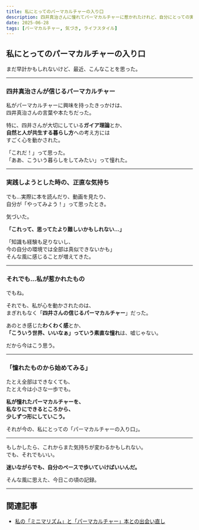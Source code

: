 ```yaml
---
title: 私にとってのパーマカルチャーの入り口
description: 四井真治さんに憧れてパーマカルチャーに惹かれたけれど、自分にとっての実践の形について考えはじめた気づきの記録。
date: 2025-06-28
tags: [パーマカルチャー, 気づき, ライフスタイル]
---
```


## 私にとってのパーマカルチャーの入り口

まだ早計かもしれないけど、最近、こんなことを思った。

---

### 四井真治さんが信じるパーマカルチャー

私がパーマカルチャーに興味を持ったきっかけは、  
四井真治さんの言葉や本たちだった。

特に、四井さんが大切にしている**ガイア理論**とか、  
**自然と人が共生する暮らし方**への考え方には  
すごく心を動かされた。

「これだ！」って思った。  
「ああ、こういう暮らしをしてみたい」って憧れた。

---

### 実践しようとした時の、正直な気持ち

でも…実際に本を読んだり、動画を見たり、  
自分が「やってみよう！」って思ったとき。

気づいた。

**「これって、思ってたより難しいかもしれない…」**

「知識も経験も足りないし、  
今の自分の環境では全部は真似できないかも」  
そんな風に感じることが増えてきた。

---

### それでも…私が惹かれたもの

でもね。

それでも、私が心を動かされたのは、  
まぎれもなく「**四井さんの信じるパーマカルチャー**」だった。

あのとき感じた**わくわく感**とか、  
**「こういう世界、いいなぁ」っていう素直な憧れ**は、嘘じゃない。

だから今はこう思う。

---

### 「憧れたものから始めてみる」

たとえ全部はできなくても、  
たとえ今は小さな一歩でも。

**私が憧れたパーマカルチャーを、  
私なりにできるところから、  
少しずつ形にしていこう。**

それが今の、私にとっての「パーマカルチャーの入り口」。

---

もしかしたら、これからまた気持ちが変わるかもしれない。  
でも、それでもいい。

**迷いながらでも、自分のペースで歩いていけばいいんだ。**

そんな風に思えた、今日この頃の記録。

---

## 関連記事

- [私の「ミニマリズム」と「パーマカルチャー」本との出会い直し](https://www.minimal-peil.com/2025/06/26/my-minimalism-and-permaculture-books-start.html)

<!-- Google tag (gtag.js) -->
<script async src="https://www.googletagmanager.com/gtag/js?id=G-89D1F7DMB6"></script>
<script>
  window.dataLayer = window.dataLayer || [];
  function gtag(){dataLayer.push(arguments);}
  gtag('js', new Date());

  gtag('config', 'G-89D1F7DMB6');
</script>
